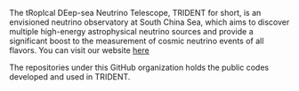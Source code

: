 The tRopIcal DEep-sea Neutrino Telescope, TRIDENT for short, is an envisioned neutrino observatory at South China Sea, which aims to discover multiple high-energy astrophysical neutrino sources and provide a significant boost to the measurement of cosmic neutrino events of all flavors. You can visit our website [here](https://trident.sjtu.edu.cn/en)

The repositories under this GitHub organization holds the public codes developed and used in TRIDENT.